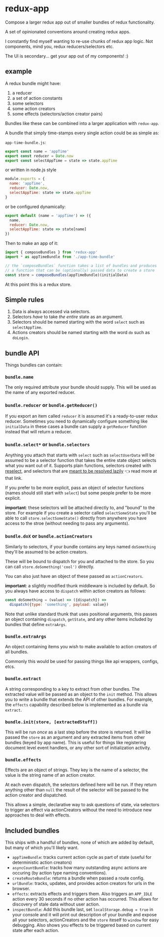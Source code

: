 # redux-app

Compose a larger redux app out of smaller bundles of redux functionality.

A set of opinionated conventions around creating redux apps.

I constantly find myself wanting to re-use chunks of redux app logic. Not components, mind you, redux reducers/selectors etc.

The UI is secondary... get your app out of my components! :)

## example

A redux bundle might have:

1. a reducer
2. a set of action constants
3. some selectors
4. some action creators
5. some effects (selectors/action creator pairs)

Bundles like these can be combined into a larger application with `redux-app`.

A bundle that simply time-stamps every single action could be as simple as:

`app-time-bundle.js`:

```js
export const name = 'appTime'
export const reducer = Date.now
export const selectAppTime = state => state.appTime
```

or written in node.js style

```js
module.exports = {
  name: 'appTime',
  reducer: Date.now,
  selectAppTime: state => state.appTime
}
```

or be configured dynamically:

```js
export default (name = 'appTime') => ({
  name,
  reducer: Date.now,
  selectAppTime: state => state[name]
})
```

Then to make an app of it:

```js
import { composeBundles } from 'redux-app'
import * as appTimeBundle from './app-time-bundle'

// the `composeBundles` function takes a list of bundles and produces
// a function that can be (optionally) passed data to create a store
const store = composeBundles(appTimeBundle)(initialData)
```

At this point this is a redux store.

## Simple rules

1. Data is always accessed via selectors.
2. Selectors *have* to take *the entire* state as an argument.
3. Selectors should be named starting with the word `select` such as `selectAppTime`.
4. Actions creators should be named starting with the word `do` such as `doLogin`.


## bundle API

Things bundles can contain:

### `bundle.name`

The only required attribute your bundle should supply. This will be used as the name of any exported reducer.

### `bundle.reducer` or `bundle.getReducer()`

If you export an item called `reducer` it is assumed it's a ready-to-user redux reducer. Sometimes you need to dynamically configure something like `initialData` in these cases a bundle can supply a `getReducer` function instead that will return a reducer.

### `bundle.select*` or `bundle.selectors`

Anything you attach that starts with `select` such as `selectUserData` will be assumed to be a selector function that takes the entire state object selects what you want out of it. Supports plain functions, selectors created with [reselect](https://github.com/reactjs/reselect), and selectors that are [meant to be resolved lazily](https://github.com/HenrikJoreteg/create-selector) :point_left: read more at that link.

If you prefer to be more explicit, pass an object of selector functions (names should still start with `select`) but some people prefer to be more explicit.

**important**: these selectors will be attached directly to, and "bound" to the store. For example if you create a selector called `selectSomeState` you'll be able to call `store.selectSomeState()` directly from anywhere you have access to the stroe (without needing to pass any arguments).

### `bundle.doX` or `bundle.actionCreators`

Similarly to selectors, if your bundle contains any keys named `doSomething` they'll be assumed to be action creators.

These will be bound to dispatch for you and attached to the store. So you can call `store.doSomething('cool')` directly.

You can also just have an object of these passed as `actionCreators`.

**important**: a slightly modified thunk middleware is included by default. So you always have access to `dispatch` within action creators as follows:

```js
const doSomething = (value) => ({dispatch}) =>
  dispatch({type: 'something', payload: value})
```

Note that unlike standard thunk that uses positional arguments, this passes an object containing `dispatch`, `getState`, and any other items included by bundles that define `extraArgs`.

### `bundle.extraArgs`

An object containing items you wish to make available to action creators of all bundles.

Commonly this would be used for passing things like api wrappers, configs, etcs.

### `bundle.extract`

A string corresponding to a key to extract from other bundles. The extracted value will be passed as an object to the `init` method. This allows you to write a bundle that extends the API of other bundles. For example, the `effects` capability described below is implemented as a bundle via `extract`.

### `bundle.init(store, [extractedStuff])`

This will be run *once* as a last step before the store is returned. It will be passed the `store` as an argument and any extracted items from other bundles (keyed by app name). This is useful for things like registering document level event handlers, or any other sort of initialization activity.

###  `bundle.effects`

Effects are an object of strings. They key is the name of a selector, the value is the string name of an action creator.

At each even dispatch, the selectors defined here will be run. If they return anything other than `null` the result of the selector will be passed to the action creator and dispatched.

This allows a simple, declarative way to ask questions of state, via selectors to trigger an effect via actionCreators without the need to introduce new approaches to deal with effects.

## Included bundles

This ships with a handful of bundles, none of which are added by default, but many of which you'll likely want.

- `appTimeBundle`: tracks current action cycle as part of state (useful for deterministic action creators)
- `asyncCountBundle`: tracks how many outstanding async actions are occuring (by action type naming conventions).
- `createRouteBundle`: returns a bundle when passed a route config.
- `urlBundle`: tracks, updates, and provides action creators for urls in the browser.
- `effects`: extracts effects and triggers them. Also triggers an `APP_IDLE` action every 30 seconds if no other action has occurred. This allows for discovery of stale data without user action.
- `inspectBundle`: Add this bundle last, set `localStorage.debug = true` in your console and it will print out description of your bundle and expose all your selectors, actionCreators and the `store` iteself to `window` for easy debugging. Also shows you effects to be triggered based on current state after each action.
